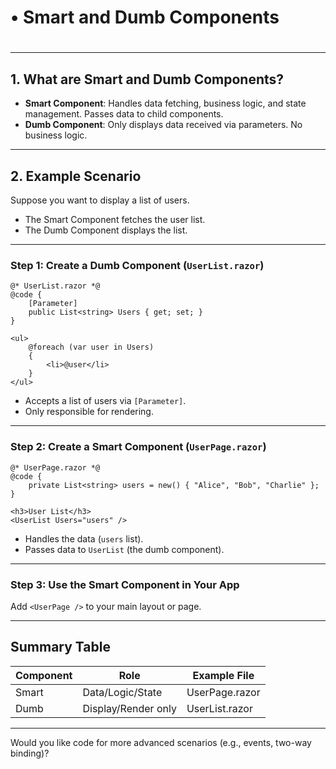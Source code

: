 # •	Smart and Dumb Components
#
---

## 1. What are Smart and Dumb Components?

- **Smart Component**: Handles data fetching, business logic, and state management. Passes data to child components.
- **Dumb Component**: Only displays data received via parameters. No business logic.

---

## 2. Example Scenario

Suppose you want to display a list of users.  
- The Smart Component fetches the user list.
- The Dumb Component displays the list.

---

### Step 1: Create a Dumb Component (`UserList.razor`)

```razor
@* UserList.razor *@
@code {
	[Parameter]
	public List<string> Users { get; set; }
}

<ul>
	@foreach (var user in Users)
	{
		<li>@user</li>
	}
</ul>
```

- Accepts a list of users via `[Parameter]`.
- Only responsible for rendering.

---

### Step 2: Create a Smart Component (`UserPage.razor`)

```razor
@* UserPage.razor *@
@code {
	private List<string> users = new() { "Alice", "Bob", "Charlie" };
}

<h3>User List</h3>
<UserList Users="users" />
```

- Handles the data (`users` list).
- Passes data to `UserList` (the dumb component).

---

### Step 3: Use the Smart Component in Your App

Add `<UserPage />` to your main layout or page.

---

## Summary Table

| Component   | Role                | Example File      |
|-------------|---------------------|------------------|
| Smart       | Data/Logic/State    | UserPage.razor   |
| Dumb        | Display/Render only | UserList.razor   |

---

Would you like code for more advanced scenarios (e.g., events, two-way binding)?
